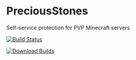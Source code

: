 PreciousStones
==========

Self-service protection for PVP Minecraft servers

[![Build Status](https://travis-ci.org/marcelo-mason/PreciousStones.svg?branch=master)](https://travis-ci.org/marcelo-mason/PreciousStones)

[![Download Builds](http://i.imgur.com/U2xKM7B.png)](http://repo.sacredlabyrinth.net:8080/PreciousStones "Download Builds")